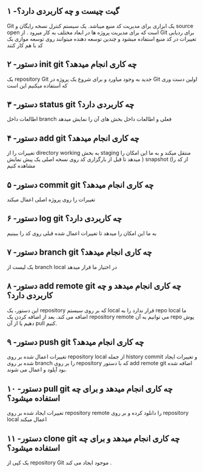 ## ۱ -گیت چیست و چه کاربردی دارد؟
Git یک ابزاری برای مدیریت کد منبع میباشد. یک سیستم کنترل نسخه رایگان و source open 
است که برای مدیریت پروژه ها در ابعاد مختلف به کار میرود . از Git برای ردیابی تغییرات در کد 
منبع استفاده میشود و چندین توسعه دهنده میتوانند روی توسعه موازی یک کد با هم کار کنند
## ۲ -دستور init git چه کاری انجام میدهد؟
یک repository Git جدید به وجود میاورد و برای شروع یک پروژه در Git اولین دست وری که 
استفاده میکنیم این است
## ۳ -دستور status git چه کاربردی دارد؟
اطالعات داخل branch فعلی و اطالعات داخل بخش های آن را نمایش میدهد
## ۴ -دستور add git چه کاری انجام میدهد؟
تغییرات را از directory working به بخش staging منتقل میکند و به ما این امکان را میدهد تا 
قبل از بارگزاری کد روی نسخه اصلی یک پیش نمایش ) snapshot (از کد را مشاهده کنیم
## ۵ -دستور commit git چه کاری انجام میدهد؟
تغییرات را روی پروژه اصلی اعمال میکند
## ۶ -دستور log git چه کاربردی دارد؟
به ما این امکان را میدهد تا تغییرات اعمال شده قبلی روی کد را ببینیم
## ۷ -دستور branch git چه کاری انجام میدهد؟
یک لیست از branch local در اختیار ما قرار میدهد
## ۸ -دستور add remote git چه کاری انجام میدهد و چه کاربردی دارد؟
این دستور، یک repository که بر روی سیستم local قرار ندارد را به repo local ما اضافه می 
کند. بعد از اضافه کردن یک repository remote می توانیم به آن repo پوش دهیم یا از آن pull 
کنیم.
## ۹ -دستور push git چه کاری انجام میدهد؟
تغییرات اعمال شده بر روی repository local از جمله history commit و تغییرات ایجاد شده 
بر روی branch را بر روی repository که با دستور add remote git اضافه شده بود آپلود و 
اعمال می شوند.
## ۱۰ -دستور pull git چه کاری انجام میدهد و برای چه استفاده میشود؟
تغییرات ایجاد شده بر روی repository remote را دانلود کرده و بر روی repository local 
اعمال میکند
## ۱۱ -دستور clone git چه کاری انجام میدهد و برای چه استفاده میشود؟
یک کپی از repository Git موجود ایجاد می کند . 
